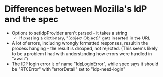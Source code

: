 # Differences between Mozilla's IdP and the spec

* Options to setIdpProvider aren't parsed - it takes a string
    * If passing a dictionary, "[object Object]" gets inserted in the URL
* A lot of errors, including wrongly formatted responses, result in the process hanging - the result is dropped, not rejected. (This seems likely to be a problem I had with understanding how errors were handled in "await")
* The IDP login error is of name "IdpLoginError", while spec says it should be "RTCError" with "errorDetail" set to "idp-need-login"


    
